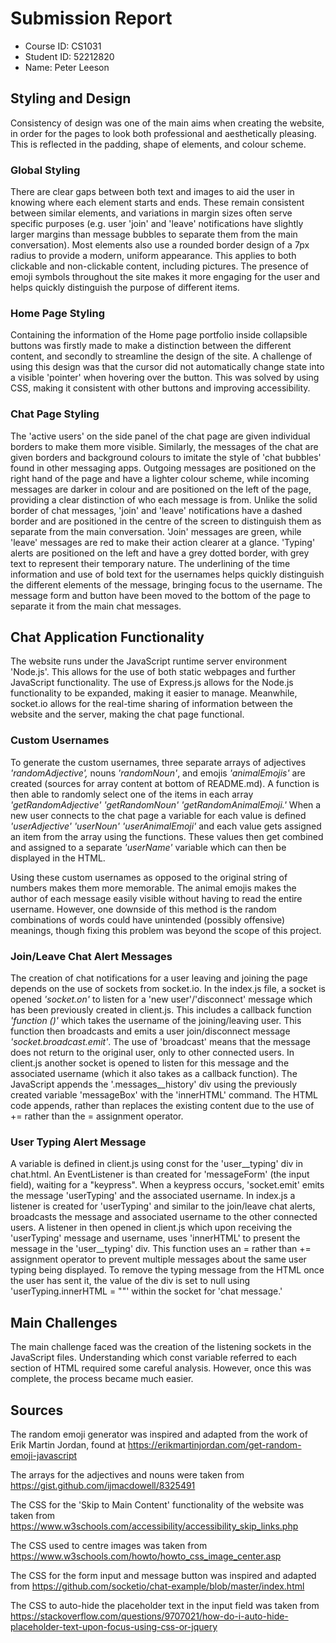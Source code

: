 # Submission Report

* Course ID: CS1031
* Student ID: 52212820
* Name: Peter Leeson

## Styling and Design

Consistency of design was one of the main aims when creating the
website, in order for the pages to look both professional and
aesthetically pleasing. This is reflected in the padding, shape of
elements, and colour scheme.

### Global Styling

There are clear gaps between both text and images to aid the
user in knowing where each element starts and ends. These remain
consistent between similar elements, and variations in margin sizes
often serve specific purposes (e.g. user 'join' and 'leave'
notifications have slightly larger margins than message bubbles to
separate them from the main conversation). Most elements also use a
rounded border design of a 7px radius to provide a modern, uniform
appearance. This applies to both clickable and non-clickable content,
including pictures. The presence of emoji symbols throughout the site
makes it more engaging for the user and helps quickly distinguish the
purpose of different items.

### Home Page Styling

Containing the information of the Home page portfolio inside collapsible
buttons was firstly made to make a distinction between the different
content, and secondly to streamline the design of the site. A challenge
of using this design was that the cursor did not automatically change
state into a visible 'pointer' when hovering over the button. This was
solved by using CSS, making it consistent with other buttons and
improving accessibility.

### Chat Page Styling

The 'active users' on the side panel of the chat page are given
individual borders to make them more visible. Similarly, the messages of
the chat are given borders and background colours to imitate the style
of 'chat bubbles' found in other messaging apps. Outgoing messages are
positioned on the right hand of the page and have a lighter colour
scheme, while incoming messages are darker in colour and are positioned
on the left of the page, providing a clear distinction of who each
message is from. Unlike the solid border of chat messages, 'join' and
'leave' notifications have a dashed border and are positioned in the
centre of the screen to distinguish them as separate from the main
conversation. 'Join' messages are green, while 'leave' messages are red
to make their action clearer at a glance. 'Typing' alerts are positioned
on the left and have a grey dotted border, with grey text to represent
their temporary nature. The underlining of the time information and use
of bold text for the usernames helps quickly distinguish the different
elements of the message, bringing focus to the username. The message
form and button have been moved to the bottom of the page to separate it
from the main chat messages.

## Chat Application Functionality

The website runs under the JavaScript runtime server environment
'Node.js'. This allows for the use of both static webpages and further
JavaScript functionality. The use of Express.js allows for the Node.js
functionality to be expanded, making it easier to manage. Meanwhile,
socket.io allows for the real-time sharing of information between the
website and the server, making the chat page functional.

### Custom Usernames

To generate the custom usernames, three separate arrays of adjectives
*'randomAdjective',* nouns *'randomNoun'*, and emojis *'animalEmojis'*
are created (sources for array content at bottom of README.md). A
function is then able to randomly select one of the items in each array
*'getRandomAdjective'* *'getRandomNoun'* *'getRandomAnimalEmoji.'* When
a new user connects to the chat page a variable for each value is
defined *'userAdjective'* *'userNoun'* *'userAnimalEmoji'* and each
value gets assigned an item from the array using the functions. These
values then get combined and assigned to a separate *'userName'*
variable which can then be displayed in the HTML.

Using these custom usernames as opposed to the original string of
numbers makes them more memorable. The animal emojis makes the author of
each message easily visible without having to read the entire username.
However, one downside of this method is the random combinations of words
could have unintended (possibly offensive) meanings, though fixing this
problem was beyond the scope of this project.

### Join/Leave Chat Alert Messages

The creation of chat notifications for a user leaving and joining the
page depends on the use of sockets from socket.io. In the index.js file,
a socket is opened *'socket.on'* to listen for a 'new user'/'disconnect'
message which has been previously created in client.js. This includes a
callback function *'function ()'* which takes the username of the
joining/leaving user. This function then broadcasts and emits a user
join/disconnect message *'socket.broadcast.emit'*. The use of
'broadcast' means that the message does not return to the original user,
only to other connected users. In client.js another socket is opened to
listen for this message and the associated username (which it also takes
as a callback function). The JavaScript appends the
'.messages\_\_history' div using the previously created variable
'messageBox' with the 'innerHTML' command. The HTML code appends,
rather than replaces the existing content due to the use of += rather
than the = assignment operator.

### User Typing Alert Message

A variable is defined in client.js using const for the 'user\_\_typing'
div in chat.html. An EventListener is than created for 'messageForm'
(the input field), waiting for a "keypress". When a keypress occurs,
'socket.emit' emits the message 'userTyping' and the associated
username. In index.js a listener is created for 'userTyping' and similar
to the join/leave chat alerts, broadcasts the message and associated
username to the other connected users. A listener in then opened in
client.js which upon receiving the 'userTyping' message and username,
uses 'innerHTML' to present the message in the 'user\_\_typing' div.
This function uses an = rather than += assignment operator to prevent
multiple messages about the same user typing being displayed. To remove
the typing message from the HTML once the user has sent it, the value of
the div is set to null using 'userTyping.innerHTML = ""' within the
socket for 'chat message.'

## Main Challenges

The main challenge faced was the creation of the listening sockets in
the JavaScript files. Understanding which const variable referred to
each section of HTML required some careful analysis. However, once this
was complete, the process became much easier.

## Sources

The random emoji generator was inspired and adapted from the work of
Erik Martin Jordan, found at
<https://erikmartinjordan.com/get-random-emoji-javascript>

The arrays for the adjectives and nouns were taken from
<https://gist.github.com/ijmacdowell/8325491>

The CSS for the 'Skip to Main Content' functionality of the website was
taken from
<https://www.w3schools.com/accessibility/accessibility_skip_links.php>

The CSS used to centre images was taken from
<https://www.w3schools.com/howto/howto_css_image_center.asp>

The CSS for the form input and message button was inspired and adapted
from <https://github.com/socketio/chat-example/blob/master/index.html>

The CSS to auto-hide the placeholder text in the input field was taken from
<https://stackoverflow.com/questions/9707021/how-do-i-auto-hide-placeholder-text-upon-focus-using-css-or-jquery>
